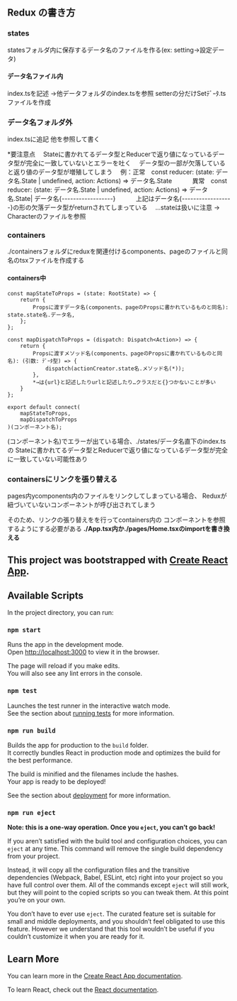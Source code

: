 ## Redux の書き方

### states
statesフォルダ内に保存するデータ名のファイルを作る(ex: setting->設定データ)

#### データ名ファイル内
index.tsを記述
→他データフォルダのindex.tsを参照
setterの分だけSetﾃﾞｰﾀ.tsファイルを作成

### データ名フォルダ外
index.tsに追記
他を参照して書く

*要注意点
　Stateに書かれてるデータ型とReducerで返り値になっているデータ型が完全に一致していないとエラーを吐く
　データ型の一部が欠落していると返り値のデータ型が増殖してしまう
　例：正常　const reducer: (state: データ名.State | undefined, action: Actions) => データ名.State
　　　異常　const reducer: (state: データ名.State | undefined, action: Actions) => データ名.State|
                 データ名{------------------}
　　　上記はデータ名{------------------}の形の欠落データ型がreturnされてしまっている
　...stateは扱いに注意 → Characterのファイルを参照
　　　

### containers
./containersフォルダにreduxを関連付けるcomponents、pageのファイルと同名のtsxファイルを作成する

#### containers中
```
const mapStateToProps = (state: RootState) => {
    return {
        Propsに渡すデータ名(components、pageのPropsに書かれているものと同名): state.state名.データ名,
    };
};

const mapDispatchToProps = (dispatch: Dispatch<Action>) => {
    return {
        Propsに渡すメソッド名(components、pageのPropsに書かれているものと同名): (引数: ﾃﾞｰﾀ型) => {
            dispatch(actionCreator.state名.メソッド名(*));
        },
        *→は{url}と記述したりurlと記述したり…クラスだと{}つかないことが多い
    }
};

export default connect(
    mapStateToProps,
    mapDispatchToProps
)(コンポーネント名);
```
(コンポーネント名)でエラーが出ている場合、./states/データ名直下のindex.tsの
Stateに書かれてるデータ型とReducerで返り値になっているデータ型が完全に一致していない可能性あり

### containersにリンクを張り替える
pages内ycomponents内のファイルをリンクしてしまっている場合、
Reduxが紐づいていないコンポーネントが呼び出されてしまう

そのため、リンクの張り替えをを行ってcontainers内の
コンポーネントを参照するようにする必要がある
**./App.tsx内か./pages/Home.tsxのimportを書き換える**

## This project was bootstrapped with [Create React App](https://github.com/facebook/create-react-app).

## Available Scripts

In the project directory, you can run:

### `npm start`

Runs the app in the development mode.<br>
Open [http://localhost:3000](http://localhost:3000) to view it in the browser.

The page will reload if you make edits.<br>
You will also see any lint errors in the console.

### `npm test`

Launches the test runner in the interactive watch mode.<br>
See the section about [running tests](https://facebook.github.io/create-react-app/docs/running-tests) for more information.

### `npm run build`

Builds the app for production to the `build` folder.<br>
It correctly bundles React in production mode and optimizes the build for the best performance.

The build is minified and the filenames include the hashes.<br>
Your app is ready to be deployed!

See the section about [deployment](https://facebook.github.io/create-react-app/docs/deployment) for more information.

### `npm run eject`

**Note: this is a one-way operation. Once you `eject`, you can’t go back!**

If you aren’t satisfied with the build tool and configuration choices, you can `eject` at any time. This command will remove the single build dependency from your project.

Instead, it will copy all the configuration files and the transitive dependencies (Webpack, Babel, ESLint, etc) right into your project so you have full control over them. All of the commands except `eject` will still work, but they will point to the copied scripts so you can tweak them. At this point you’re on your own.

You don’t have to ever use `eject`. The curated feature set is suitable for small and middle deployments, and you shouldn’t feel obligated to use this feature. However we understand that this tool wouldn’t be useful if you couldn’t customize it when you are ready for it.

## Learn More

You can learn more in the [Create React App documentation](https://facebook.github.io/create-react-app/docs/getting-started).

To learn React, check out the [React documentation](https://reactjs.org/).
